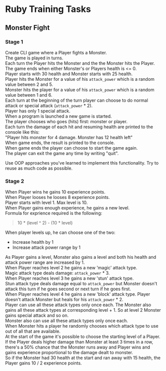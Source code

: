 # Ruby Training Tasks

## Monster Fight

### Stage 1

Create CLI game where a Player fights a Monster.  
The game is played in turns.   
Each turn the Player hits the Monster and the the Monster hits the Player.  
The game ends when either Monster's or Players health is <= 0.   
Player starts with 30 health and Monster starts with 25 health.  
Player hits the Monster for a value of his `attack_power` which is a random 
value between 2 and 5.  
Monster hits the player for a value of his `attack_power` which is a random 
value between 1 and 6.  
Each turn at the beginning of the turn player can choose to do normal attack or 
special attack (`attack_power` * 2).  
Player has only 1 special attack.  
When a program is launched a new game is started.  
The player chooses who goes (hits) first: monster or player.  
Each turn the damage of each hit and resuming health are printed to the console 
like this:  
"Player hits monster for 4 damage. Monster has 12 health left"  
When game ends, the result is printed to the console.  
When game ends the player can choose to start the game again.  
The player can exit the game any time by writing "quit".  

Use OOP approaches you've learned to implement this functionality. Try to reuse 
as much code as possible.

### Stage 2

When Player wins he gains 10 experience points.  
When Player looses he looses 8 experience points.  
Player starts with level 1. Max level is 10.  
When Player gains enough experience, he gains a new level.  
Formula for exprience required is the following:  

> 10 * (level ^ 2) - (10 * level)

When player levels up, he can choose one of the two:

- Increase health by 1
- Increase attack power range by 1

As Player gains a level, Monster also gains a level and both his health and
attack power range are increased by 1.  
When Player reaches level 2 he gains a new 'magic' attack type.   
Magic attack type deals damage: `attack_power` * 3.   
When Player reaches level 3 he gains a new 'stun' attack type.  
Stun attack type deals damage equal to `attack_power` but Monster doesn't 
attack this turn if he goes second or next turn if he goes first.  
When Player reaches level 4 he gains a new 'block' attack type. Player doesn't
attack Monster but heals for his `attack_power` * 2.  
Player can use all these attack types only once each.
The Monster also gains all these attack types at corresponding level + 1. So at
level 2 Monster gains special attack and so on.  
Monster also can use all these attack types only once each.  
When Monster hits a player he randomly chooses which attack type to use out of
all that are available.  
At the start of the game it's possible to choose the starting level of a Player.  
If the Player deals higher damage than Monster at least 3 times in a row, 
there's a 50% chance that the Monster runs away and Player wins and gains 
experience proportional to the damage dealt to monster.  
So if the Monster had 30 health at the start and ran away with 15 health, the 
Player gains 10 / 2 experience points.
